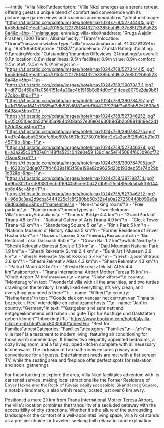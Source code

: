 ---\ntitle: "Villa Nikol"\ndescription: "Villa Nikol emerges as a serene retreat, offering guests a unique blend of comfort and convenience with its picturesque garden views and spacious accommodations."\nfeaturedImage: "https://cf.bstatic.com/xdata/images/hotel/max1024x768/527344415.jpg?k=55deb40e1eaff1a4a70153af22778f84f327e3385bafd8c37e85f22b9a5238a4&o=&hp=1"\nlanguage: en\nslug: villa-nikol\naddress: "Rruga Alajdin Frasheri, 1000 Tirana, Albania"\ncity: "Tirana"\nlocation: "Tirana"\naccommodationType: "villa"\ncoordinates:\n  lat: 41.32799094\n  lng: 19.87885606\nprice: "US$77"\npriceFrom: 77\nstarRating: 3\nrating: 9.1\nratingWords: "Outstanding"\nnumberOfReviews: 24\nratings:\n  overall: 9.1\n  location: 8.6\n  cleanliness: 9.5\n  facilities: 8.9\n  value: 8.9\n  comfort: 9.5\n  staff: 9.3\n  wifi: 0\nimages:\n  - "https://cf.bstatic.com/xdata/images/hotel/max1024x768/527344415.jpg?k=55deb40e1eaff1a4a70153af22778f84f327e3385bafd8c37e85f22b9a5238a4&o=&hp=1"\n  - "https://cf.bstatic.com/xdata/images/hotel/max1024x768/390784711.jpg?k=df712e458e7fa0564151c4a30ac4b1516b0d84d0cf1d14cee8079e2da9b6127c&o=&hp=1"\n  - "https://cf.bstatic.com/xdata/images/hotel/max1024x768/390784707.jpg?k=1d366ba1641b766f5af2db520d6f83afdd7f4422f929df3a69bb52b2698e5643&o=&hp=1"\n  - "https://cf.bstatic.com/xdata/images/hotel/max1024x768/527346262.jpg?k=05c0510ecdb50fe185a984b908ab27e36604630b9d5b2b08911819e42d152dd0&o=&hp=1"\n  - "https://cf.bstatic.com/xdata/images/hotel/max1024x768/390784725.jpg?k=d7e44aabb5250e7c5be697a8601c9273091b16dc2e2a2ad8f28b52b21e014571&o=&hp=1"\n  - "https://cf.bstatic.com/xdata/images/hotel/max1024x768/527346334.jpg?k=a3a295c30ff07e04148ffa523c042e0e591139c1ac5e1145084f603b96cf7271&o=&hp=1"\n  - "https://cf.bstatic.com/xdata/images/hotel/max1024x768/390784705.jpg?k=16283b12d8a0777f44639a1162f58e199e82d9625d20b193ded55e74d29b1d32&o=&hp=1"\n  - "https://cf.bstatic.com/xdata/images/hotel/max1024x768/387198754.jpg?k=9bc302fb7c883810ecbdf694059ceef0d427db9c250489c8daba5f05144ab8d4&o=&hp=1"\n  - "https://cf.bstatic.com/xdata/images/hotel/max1024x768/527346222.jpg?k=96d3d3aa2d9cba6444225c1d8f280bb50b32a4e0a227250448b099e9ad9d6a3e&o=&hp=1"\namenities:\n  - "Non-smoking rooms"\n  - "Free parking"\n  - "Family rooms"\nroomTypes:\n  - "Two-Bedroom Villa"\nnearbyAttractions:\n  - "Tanners' Bridge 4.4 km"\n  - "Grand Park of Tirana 4.8 km"\n  - "National Gallery of Arts Tirana 4.9 km"\n  - "Clock Tower Tirana 4.9 km"\n  - "Skanderbeg Square 5 km"\n  - "Rinia Park 5 km"\n  - "National Museum of History Albania 5 km"\n  - "Former Residence of Enver Hoxha 5 km"\n  - "House of Leaves 5 km"\nnearbyRestaurants:\n  - "Bar Restorant Lokal Dasmash 950 m"\n  - "Crown Bar 1.2 km"\nwhatsNearby:\n  - "Sheshi Rekreativ Banesat Sociale 1.3 km"\n  - "Dajti Mountain National Park 1.9 km"\n  - "Sheshi Rekreativ Surrel 2.4 km"\n  - "Bunk'Art 1 Museum 2.9 km"\n  - "Sheshi Rekreativ Gjolek Kokona 3.4 km"\n  - "Sheshi Jjosef Shtraus 3.6 km"\n  - "Sheshi Rekreativ Allias 4.3 km"\n  - "Shesh Rekreativ 4.3 km"\n  - "Parku I Madh 4.3 km"\n  - "Sheshi Rekreativ tek ish ATSh 4.4 km"\nairports:\n  - "Tirana International Airport Mother Teresa 15 km"\n  - "Ohrid Airport 74 km"\nreviews:\n  - name: "Glebnikiforov"\n    country: "Montenegro"\n    text: "“wonderful villa with all the amenities, and two turtles crawling on the territory, I really liked everything, it’s very clean, and everything you need is there”"\n  - name: "Wilbert"\n    country: "Netherlands"\n    text: "“Goede plek om vandaar het centrum van Tirana te bezoeken. Heel vriendelijke en behulpzame hosts.”"\n  - name: "Jan"\n    country: "Germany"\n    text: "“Gastgeber sind sehr nett und entgegenkommend und haben uns gute Tips für Ausflüge und Gaststätten geben können”"\nbookingURL: "https://www.booking.com/hotel/al/villa-nikol.en-gb.html?aid=8035640"\nbestFor: "Best for Families"\nbestCategories: "Families"\ncategory: "Families"\n---\n\nThe villa itself is a testament to modern living, featuring air conditioning for those warm summer days. It houses two elegantly appointed bedrooms, a cozy living room, and a fully equipped kitchen complete with all necessary kitchenware. The inclusion of two bathrooms ensures privacy and convenience for all guests. Entertainment needs are met with a flat-screen TV, while the seating area and fireplace offer perfect spots for relaxation and social gatherings.

For those looking to explore the area, Villa Nikol facilitates adventure with its car rental service, making local attractions like the Former Residence of Enver Hoxha and the Rock of Kavaje easily accessible. Skanderbeg Square, a notable landmark, is also within reach, located just over 6 km away.

Positioned a mere 20 km from Tirana International Mother Teresa Airport, the villa's location combines the tranquility of a secluded getaway with the accessibility of city attractions. Whether it's the allure of the surrounding landscape or the comfort of a well-appointed living space, Villa Nikol stands as a premier choice for travelers seeking both relaxation and exploration.